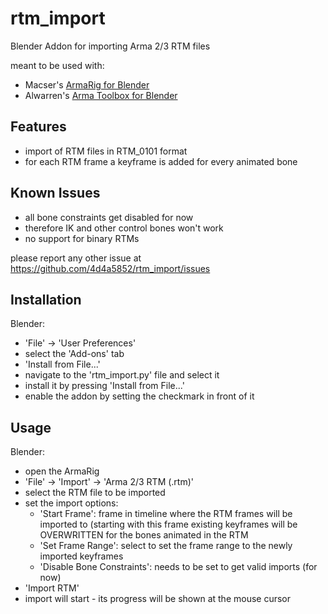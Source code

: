 # rtm_import
Blender Addon for importing Arma 2/3 RTM files

meant to be used with:
* Macser's [ArmaRig for Blender](https://forums.bistudio.com/topic/161228-armarig-for-blender/)
* Alwarren's [Arma Toolbox for Blender](https://forums.bistudio.com/topic/145290-arma-toolbox-for-blender-arma-23-exporter-script/)

## Features ##

* import of RTM files in RTM_0101 format
* for each RTM frame a keyframe is added for every animated bone

## Known Issues ##

* all bone constraints get disabled for now
* therefore IK and other control bones won't work
* no support for binary RTMs

please report any other issue at https://github.com/4d4a5852/rtm_import/issues

## Installation ##

Blender:
* 'File' -> 'User Preferences'
* select the 'Add-ons' tab
* 'Install from File...'
* navigate to the 'rtm_import.py' file and select it
* install it by pressing 'Install from File...'
* enable the addon by setting the checkmark in front of it

## Usage ##

Blender:
* open the ArmaRig
* 'File' -> 'Import' -> 'Arma 2/3 RTM (.rtm)'
* select the RTM file to be imported
* set the import options:
    * 'Start Frame': frame in timeline where the RTM frames will be imported to (starting with this frame existing keyframes will be OVERWRITTEN for the bones animated in the RTM
    * 'Set Frame Range': select to set the frame range to the newly imported keyframes
    * 'Disable Bone Constraints': needs to be set to get valid imports (for now)
* 'Import RTM'
* import will start - its progress will be shown at the mouse cursor
